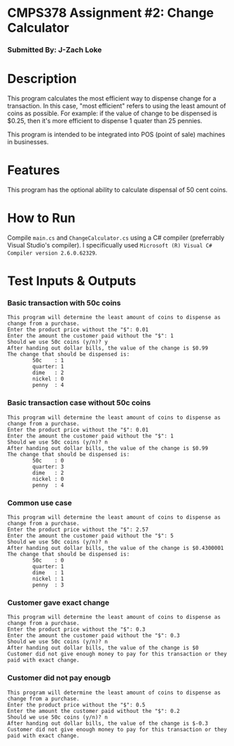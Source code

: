 # CMPS378 Assignment #2: Change Calculator
### Submitted By: J-Zach Loke

# Description
This program calculates the most efficient way to dispense change for a transaction. In this case, "most efficient" refers to using the least amount of coins as possible. For example: if the value of change to be dispensed is $0.25, then it's more efficient to dispense 1 quater than 25 pennies.

This program is intended to be integrated into POS (point of sale) machines in businesses.

# Features
This program has the optional ability to calculate dispensal of 50 cent coins.

# How to Run
Compile `main.cs` and `ChangeCalculator.cs` using a C# compiler (preferrably Visual Studio's compiler). I specificually used `Microsoft (R) Visual C# Compiler version 2.6.0.62329`.

# Test Inputs & Outputs

### Basic transaction with 50c coins
```
This program will determine the least amount of coins to dispense as change from a purchase.
Enter the product price without the "$": 0.01
Enter the amount the customer paid without the "$": 1
Should we use 50c coins (y/n)? y
After handing out dollar bills, the value of the change is $0.99
The change that should be dispensed is:
        50c    : 1
        quarter: 1
        dime   : 2
        nickel : 0
        penny  : 4
```

### Basic transaction case without 50c coins
```
This program will determine the least amount of coins to dispense as change from a purchase.
Enter the product price without the "$": 0.01
Enter the amount the customer paid without the "$": 1
Should we use 50c coins (y/n)? n
After handing out dollar bills, the value of the change is $0.99
The change that should be dispensed is:
        50c    : 0
        quarter: 3
        dime   : 2
        nickel : 0
        penny  : 4
```

### Common use case
```
This program will determine the least amount of coins to dispense as change from a purchase.
Enter the product price without the "$": 2.57
Enter the amount the customer paid without the "$": 5
Should we use 50c coins (y/n)? n
After handing out dollar bills, the value of the change is $0.4300001
The change that should be dispensed is:
        50c    : 0
        quarter: 1
        dime   : 1
        nickel : 1
        penny  : 3
```

### Customer gave exact change
```
This program will determine the least amount of coins to dispense as change from a purchase.
Enter the product price without the "$": 0.3
Enter the amount the customer paid without the "$": 0.3
Should we use 50c coins (y/n)? n
After handing out dollar bills, the value of the change is $0
Customer did not give enough money to pay for this transaction or they paid with exact change.
```

### Customer did not pay enougb
```
This program will determine the least amount of coins to dispense as change from a purchase.
Enter the product price without the "$": 0.5
Enter the amount the customer paid without the "$": 0.2
Should we use 50c coins (y/n)? n
After handing out dollar bills, the value of the change is $-0.3
Customer did not give enough money to pay for this transaction or they paid with exact change.
```
